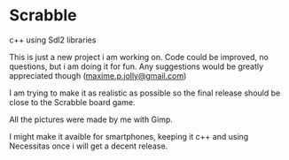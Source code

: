 # Scrabble
c++ using Sdl2 libraries

This is just a new project i am working on.
Code could be improved, no questions, but i am doing it for fun.
Any suggestions would be greatly appreciated though (maxime.p.jolly@gmail.com)

I am trying to make it as realistic as possible so the final release should be close to the Scrabble board game.

All the pictures were made by me with Gimp.

I might make it avaible for smartphones, keeping it c++ and using Necessitas once i will get a decent release.
